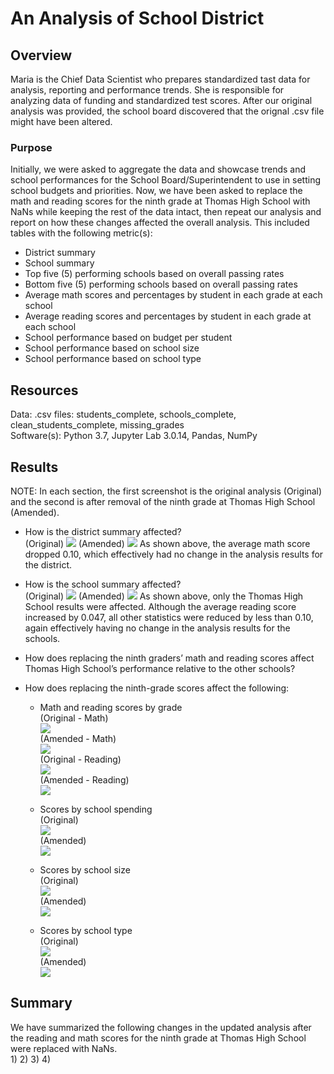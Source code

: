 # An Analysis of School District
## Overview
Maria is the Chief Data Scientist who prepares standardized tast data for analysis, reporting and performance trends.  She is responsible for analyzing data of funding and standardized test scores.  After our original analysis was provided, the school board discovered that the orignal .csv file might have been altered. 
### Purpose
Initially, we were asked to aggregate the data and showcase trends and school performances for the School Board/Superintendent to use in setting school budgets and priorities.  Now, we have been asked to replace the math and reading scores for the ninth grade at Thomas High School with NaNs while keeping the rest of the data intact, then repeat our analysis and report on how these changes affected the overall analysis.  This included tables with the following metric(s):
* District summary
* School summary
* Top five (5) performing schools based on overall passing rates
* Bottom five (5) performing schools based on overall passing rates
* Average math scores and percentages by student in each grade at each school
* Average reading scores and percentages by student in each grade at each school
* School performance based on budget per student
* School performance based on school size
* School performance based on school type
## Resources
Data:  .csv files:  students_complete, schools_complete, clean_students_complete, missing_grades<br/>
Software(s):  Python 3.7, Jupyter Lab 3.0.14, Pandas, NumPy
## Results 
NOTE:  In each section, the first screenshot is the original analysis (Original) and the second is after removal of the ninth grade at Thomas High School (Amended).

* How is the district summary affected?<br/>
(Original)
![](District_Summary_before.PNG)
(Amended)
![](District_Summary_after.PNG)
As shown above, the average math score dropped 0.10, which effectively had no change in the analysis results for the district.

* How is the school summary affected?<br/>
(Original)
![](School_Summary_before.PNG)
(Amended)
![](School_Summary_after.PNG)
As shown above, only the Thomas High School results were affected.  Although the average reading score increased by 0.047, all other statistics were reduced by less than 0.10, again effectively having no change in the analysis results for the schools.

* How does replacing the ninth graders’ math and reading scores affect Thomas High School’s performance relative to the other schools?
  
* How does replacing the ninth-grade scores affect the following:<br/>
  * Math and reading scores by grade<br/>
    (Original - Math)<br/>
    ![](Math_by_Grade_before.PNG)<br/>
    (Amended - Math)<br/>
    ![](Math_by_Grade_after.PNG)<br/>
    (Original - Reading)<br/>
    ![](Reading_by_Grade_before.PNG)<br/>
    (Amended - Reading)<br/>
    ![](Reading_by_Grade_after.PNG)<br/>
    
  * Scores by school spending<br/>
    (Original)<br/>
    ![](Spending_Ranges_before.PNG)<br/>
    (Amended)<br/>
    ![](Spending_Ranges_after.PNG)<br/>
    
  * Scores by school size<br/>
    (Original)<br/>
    ![](School_Size_before.PNG)<br/>
    (Amended)<br/>
    ![](School_Size_after.PNG)<br/>
    
  * Scores by school type<br/>
    (Original)<br/>
    ![](School_Type_before.PNG)<br/>
    (Amended)<br/>
    ![](School_Type_after.PNG)<br/>

## Summary
We have summarized the following changes in the updated analysis after the reading and math scores for the ninth grade at Thomas High School were replaced with NaNs.<br/>
1)
2)
3)
4)

